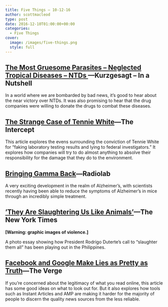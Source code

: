 ```yaml
---
title: Five Things – 10-12-16
author: scottmacleod
type: post
date: 2016-12-10T01:00:00+00:00
categories:
  - Five Things
cover:
  image: /images/five-things.png
  style: full
---
```

## [The Most Gruesome Parasites – Neglected Tropical Diseases – NTDs ][1]—Kurzgesagt – In a Nutshell

In a world where we are bombarded by bad news, it’s good to hear about the near victory over NTDs. It was also promising to hear that the drug companies were willing to donate the drugs to combat these diseases.

## [The Strange Case of Tennie White][2]—The Intercept

This article explores the evens surrounding the conviction of Tennie White for “faking laboratory testing results and lying to federal investigators.” It explores how companies will try to do almost anything to absolve their responsibility for the damage that they do to the environment.

## [Bringing Gamma Back][3]—Radiolab

A very exciting development in the realm of Alzheimer’s, with scientists recently having been able to reduce the symptoms of Alzheimer’s in mice through an incredibly simple treatment.

## [’They Are Slaughtering Us Like Animals’][4]—The New York Times

**[Warning: graphic images of violence.]**

A photo essay showing how President Rodrigo Duterte’s call to “slaughter them all” has been playing out in the Philippines.

## [Facebook and Google Make Lies as Pretty as Truth][5]—The Verge

If you’re concerned about the legitimacy of what you read online, this article has some good ideas on what to look out for. But it also explores how tools such as Instant Articles and AMP are making it harder for the majority of people to discern the quality news sources from the less reliable.

 [1]: https://www.youtube.com/watch?v=qNWWrDBRBqk
 [2]: https://theintercept.com/2016/11/25/did-the-epa-prosecute-and-jail-a-mississippi-lab-owner-because-of-her-activism/
 [3]: http://www.radiolab.org/story/bringing-gamma-back/
 [4]: http://www.nytimes.com/interactive/2016/12/07/world/asia/rodrigo-duterte-philippines-drugs-killings.html
 [5]: http://www.theverge.com/2016/12/6/13850230/fake-news-sites-google-search-facebook-instant-articles
